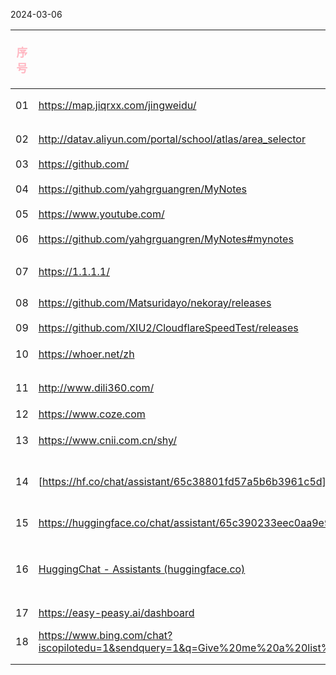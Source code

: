 2024-03-06

| <p style="text-align:center;color:#FFB6C1;font-size:1.1em;">序号</p> | <p style="text-align:center;color:#FFB6C1;font-size:1.1em;">网址</p>                                                                                               | <p style="text-align:center;color:#FFB6C1;font-size:1.1em;">备注</p> |
| :----------------------------------------------------------------: | :--------------------------------------------------------------------------------------------------------------------------------------------------------------- | :----------------------------------------------------------------: |
|                                 01                                 | https://map.jiqrxx.com/jingweidu/                                                                                                                                |                 <font color=SkyBlue> 在线经纬度</font>                  |
|                                 02                                 | http://datav.aliyun.com/portal/school/atlas/area_selector                                                                                                        |                             地理小工具<br>                              |
|                                 03                                 | https://github.com/                                                                                                                                              |                               GitHub                               |
|                                 04                                 | https://github.com/yahgrguangren/MyNotes                                                                                                                         |                   <font color=Aqua>知识库存放地</font>                   |
|                                 05                                 | https://www.youtube.com/                                                                                                                                         |                              Youtube                               |
|                                 06                                 | https://github.com/yahgrguangren/MyNotes#mynotes                                                                                                                 |                               知识库存放地                               |
|                                 07                                 | https://1.1.1.1/                                                                                                                                                 |        <font color=PaleVioletRed>Cloudflare  warp程序</font>         |
|                                 08                                 | https://github.com/Matsuridayo/nekoray/releases<br>                                                                                                              |                             Nekobox下载                              |
|                                 09                                 | https://github.com/XIU2/CloudflareSpeedTest/releases<br>                                                                                                         |                                IP优选                                |
|                                 10                                 | https://whoer.net/zh                                                                                                                                             |                               IP地址检测                               |
|                                 11                                 | http://www.dili360.com/                                                                                                                                          |                              中国国家地理网                               |
|                                 12                                 | https://www.coze.com                                                                                                                                             |                               coze扣子                               |
|                                 13                                 | https://www.cnii.com.cn/shy/                                                                                                                                     |                              中国工信新闻网                               |
|                                 14                                 | [https://hf.co/chat/assistant/65c38801fd57a5b6b3961c5d](https://hf.co/chat/assistant/65c38801fd57a5b6b3961c5d)                                                   |                             光仁python助手                             |
|                                 15                                 | https://huggingface.co/chat/assistant/65c390233eec0aa9e9125955                                                                                                   |                               图像生成器                                |
|                                 16                                 | [HuggingChat - Assistants (huggingface.co)](https://huggingface.co/chat/assistants)                                                                              |                        GPTs开源链接Hugging Face                        |
|                                 17                                 | https://easy-peasy.ai/dashboard                                                                                                                                  |                           Easy-Peasy.AI                            |
|                                 18                                 | https://www.bing.com/chat?iscopilotedu=1&sendquery=1&q=Give%20me%20a%20list%20of%20new%20hobbies%20I%20could%20pursue%20with%20limited%20free%20time&form=MA13G9 |                                                                    |
|                                                                    |                                                                                                                                                                  |                                                                    |
|                                                                    |                                                                                                                                                                  |                                                                    |



